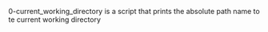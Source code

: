 0-current_working_directory is a script that prints the absolute path name to te current working directory
